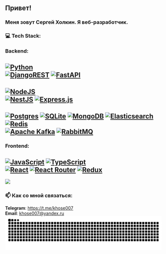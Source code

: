 ## Привет! 
### Меня зовут Сергей Холкин. Я веб-разработчик.

### 💻 Tech Stack:
### Backend:
[![Python](https://img.shields.io/badge/python-3670A0?style=for-the-badge&logo=python&logoColor=ffdd54)](https://www.python.org/)<br>
[![DjangoREST](https://img.shields.io/badge/DJANGO-REST-ff1709?style=for-the-badge&logo=django&logoColor=white&color=ff1709&labelColor=gray)](https://github.com/Khosep/DRF_API_wholesale_shop) [![FastAPI](https://img.shields.io/badge/FastAPI-005571?style=for-the-badge&logo=fastapi)](https://github.com/Khosep/Movies_API)<br>
---
[![NodeJS](https://img.shields.io/badge/node.js-6DA55F?style=for-the-badge&logo=node.js&logoColor=white)](https://nodejs.org)<br>
[![NestJS](https://img.shields.io/badge/nestjs-%23E0234E.svg?style=for-the-badge&logo=nestjs&logoColor=white)](https://github.com/Khosep/kupipodariday-backend) [![Express.js](https://img.shields.io/badge/express.js-%23404d59.svg?style=for-the-badge&logo=express&logoColor=%2361DAFB)](https://github.com/Khosep/nodejs-mesto-project)<br>
---
[![Postgres](https://img.shields.io/badge/postgres-%23316192.svg?style=for-the-badge&logo=postgresql&logoColor=white)](https://github.com/Khosep/Movies_API) [![SQLite](https://img.shields.io/badge/sqlite-%2307405e.svg?style=for-the-badge&logo=sqlite&logoColor=white)](https://github.com/Khosep/Movies_API) [![MongoDB](https://img.shields.io/badge/MongoDB-%234ea94b.svg?style=for-the-badge&logo=mongodb&logoColor=white)](https://github.com/Khosep/nodejs-mesto-project) [![Elasticsearch](https://img.shields.io/badge/elasticsearch-%230377CC.svg?style=for-the-badge&logo=elasticsearch&logoColor=white)]((https://github.com/Khosep/Movies_API)) [![Redis](https://img.shields.io/badge/redis-%23DD0031.svg?style=for-the-badge&logo=redis&logoColor=white)](https://github.com/Khosep/Movies_API)<br>
[![Apache Kafka](https://img.shields.io/badge/Apache%20Kafka-000?style=for-the-badge&logo=apachekafka)](https://github.com/Khosep/UGC_service)  [![RabbitMQ](https://img.shields.io/badge/rabbitmq-FF6600?style=for-the-badge&logo=rabbitmq&logoColor=white)](https://github.com/Khosep/Notifications_service)<br>
---

### Frontend:
[![JavaScript](https://img.shields.io/badge/javascript-%23323330.svg?style=for-the-badge&logo=javascript&logoColor=%23F7DF1E)](https://github.com/Khosep/mesto-project-ff) [![TypeScript](https://img.shields.io/badge/typescript-%23007ACC.svg?style=for-the-badge&logo=typescript&logoColor=white)](https://github.com/Khosep/stellar-burgers )<br>
[![React](https://img.shields.io/badge/react-%2320232a.svg?style=for-the-badge&logo=react&logoColor=%2361DAFB)](https://github.com/Khosep/XR_Place) [![React Router](https://img.shields.io/badge/React_Router-CA4245?style=for-the-badge&logo=react-router&logoColor=white)](https://github.com/Khosep/mesto-project-ff) [![Redux](https://img.shields.io/badge/redux-%23593d88.svg?style=for-the-badge&logo=redux&logoColor=white)](https://github.com/Khosep/mesto-project-ff)<br>
---

![](https://github-readme-stats.vercel.app/api/top-langs/?username=Khosep&theme=dark&hide_border=false&include_all_commits=false&count_private=false&layout=compact)

### 📫 Как со мной связаться:
**Telegram**: https://t.me/khose007 <br>
**Email**: khose007@yandex.ru <br>
![Snake animation](https://github.com/Khosep/Khosep/blob/output/github-snake.svg)


